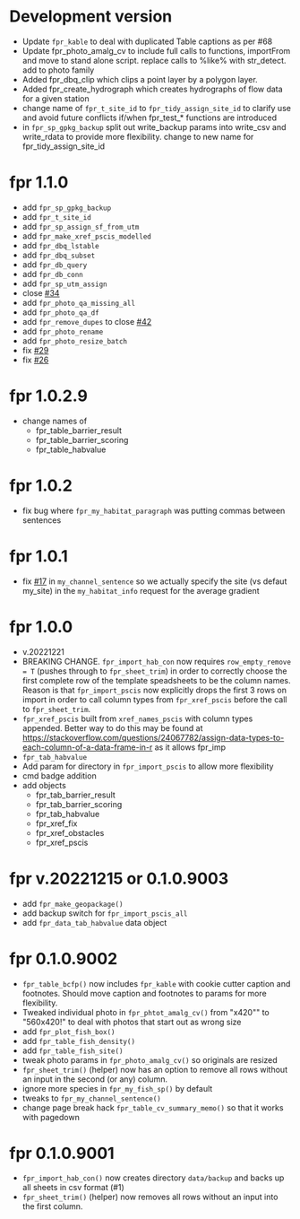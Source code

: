 # Development version
* Update `fpr_kable` to deal with duplicated Table captions as per #68
* Update fpr_photo_amalg_cv to include full calls to functions, importFrom and move to stand alone script. replace calls to %like% with str_detect. add to photo family
* Added fpr_dbq_clip which clips a point layer by a polygon layer.
* Added fpr_create_hydrograph which creates hydrographs of flow data for a given station
* change name of `fpr_t_site_id` to `fpr_tidy_assign_site_id` to clarify use and avoid future conflicts if/when 
fpr_test_* functions are introduced
* in `fpr_sp_gpkg_backup` split out write_backup params into write_csv and write_rdata to provide more flexibility. change to new name for fpr_tidy_assign_site_id


# fpr 1.1.0
* add `fpr_sp_gpkg_backup`
* add `fpr_t_site_id`
* add `fpr_sp_assign_sf_from_utm`
* add `fpr_make_xref_pscis_modelled`
* add `fpr_dbq_lstable`
* add `fpr_dbq_subset`
* add `fpr_db_query`
* add `fpr_db_conn`
* add `fpr_sp_utm_assign`
* close [#34](https://github.com/NewGraphEnvironment/fpr/issues/34)
* add `fpr_photo_qa_missing_all`
* add `fpr_photo_qa_df`
* add `fpr_remove_dupes` to close [#42](https://github.com/NewGraphEnvironment/fpr/issues/42)
* add `fpr_photo_rename`
* add `fpr_photo_resize_batch`
* fix [#29](https://github.com/NewGraphEnvironment/fpr/issues/29)
* fix [#26](https://github.com/NewGraphEnvironment/fpr/issues/26)

# fpr 1.0.2.9
* change names of 
  + fpr_table_barrier_result 
  + fpr_table_barrier_scoring 
  + fpr_table_habvalue 

# fpr 1.0.2
* fix bug where `fpr_my_habitat_paragraph` was putting commas between sentences

# fpr 1.0.1
* fix [#17](https://github.com/NewGraphEnvironment/fpr/issues/17) in `my_channel_sentence` so we actually specify the site (vs defaut my_site) in the `my_habitat_info` request for the average gradient


# fpr 1.0.0
* v.20221221
* BREAKING CHANGE.  `fpr_import_hab_con` now requires `row_empty_remove = T` (pushes through to `fpr_sheet_trim`) in order to correctly choose the first complete row of the template speadsheets to be the column names. Reason is that `fpr_import_pscis` now explicitly drops the first 3 rows on import in order to call column types from `fpr_xref_pscis` before the call to `fpr_sheet_trim`.
* `fpr_xref_pscis` built from `xref_names_pscis` with column types appended.  Better way to do this may be found at https://stackoverflow.com/questions/24067782/assign-data-types-to-each-column-of-a-data-frame-in-r as it allows fpr_imp
* `fpr_tab_habvalue`
* Add param for directory in `fpr_import_pscis` to allow more flexibility
* cmd badge addition
* add objects 
  + fpr_tab_barrier_result 
  + fpr_tab_barrier_scoring 
  + fpr_tab_habvalue 
  + fpr_xref_fix 
  + fpr_xref_obstacles 
  + fpr_xref_pscis 
  
  

# fpr v.20221215 or  0.1.0.9003

* add `fpr_make_geopackage()`
* add backup switch for `fpr_import_pscis_all`
* add `fpr_data_tab_habvalue` data object

# fpr 0.1.0.9002

* `fpr_table_bcfp()` now includes `fpr_kable` with cookie cutter caption and footnotes.  Should move caption and footnotes to params for more flexibility.
*  Tweaked individual photo in `fpr_phtot_amalg_cv()` from "x420"" to "560x420!" to deal with photos that start out as wrong size
* add `fpr_plot_fish_box()` 
* add `fpr_table_fish_density()` 
* add `fpr_table_fish_site()` 
* tweak photo params in `fpr_photo_amalg_cv()` so originals are resized
* `fpr_sheet_trim()` (helper) now has an option to remove all rows without an input in the second (or any) column.
* ignore more species in `fpr_my_fish_sp()` by default
* tweaks to `fpr_my_channel_sentence()`
* change page break hack `fpr_table_cv_summary_memo()` so that it works with pagedown

# fpr 0.1.0.9001

* `fpr_import_hab_con()` now creates directory `data/backup` and backs up all sheets in csv format (#1)
* `fpr_sheet_trim()` (helper) now removes all rows without an input into the first column.  
